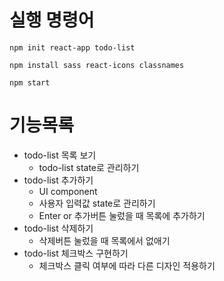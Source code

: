 # 실행 명령어

`npm init react-app todo-list`

`npm install sass react-icons classnames`

`npm start`

# 기능목록

- todo-list 목록 보기
  - todo-list state로 관리하기
- todo-list 추가하기
  - UI component
  - 사용자 입력값 state로 관리하기
  - Enter or 추가버튼 눌렀을 때 목록에 추가하기
- todo-list 삭제하기
  - 삭제버튼 눌렀을 때 목록에서 없애기
- todo-list 체크박스 구현하기
  - 체크박스 클릭 여부에 따라 다른 디자인 적용하기

